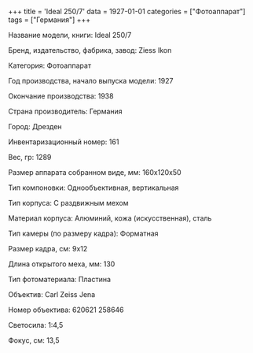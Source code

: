 +++
title = 'Ideal 250/7'
data = 1927-01-01
categories = ["Фотоаппарат"]
tags = ["Германия"]
+++

Название модели, книги: Ideal 250/7

Бренд, издательство, фабрика, завод: Ziess Ikon

Категория: Фотоаппарат

Год производства, начало выпуска модели: 1927

Окончание производства: 1938

Страна производитель: Германия

Город: Дрезден

Инвентаризационный номер: 161

Вес, гр: 1289

Размер аппарата  собранном виде, мм: 160х120х50

Тип компоновки: Однообъективная, вертикальная

Тип корпуса: С раздвижным мехом

Материал корпуса: Алюминий, кожа (искусственная), сталь

Тип камеры (по размеру кадра): Форматная

Размер кадра, см: 9х12

Длина открытого меха, мм: 130

Тип фотоматериала: Пластина

Объектив: Carl Zeiss Jena

Номер объектива: 620621
258646

Светосила: 1:4,5

Фокус, см: 13,5


